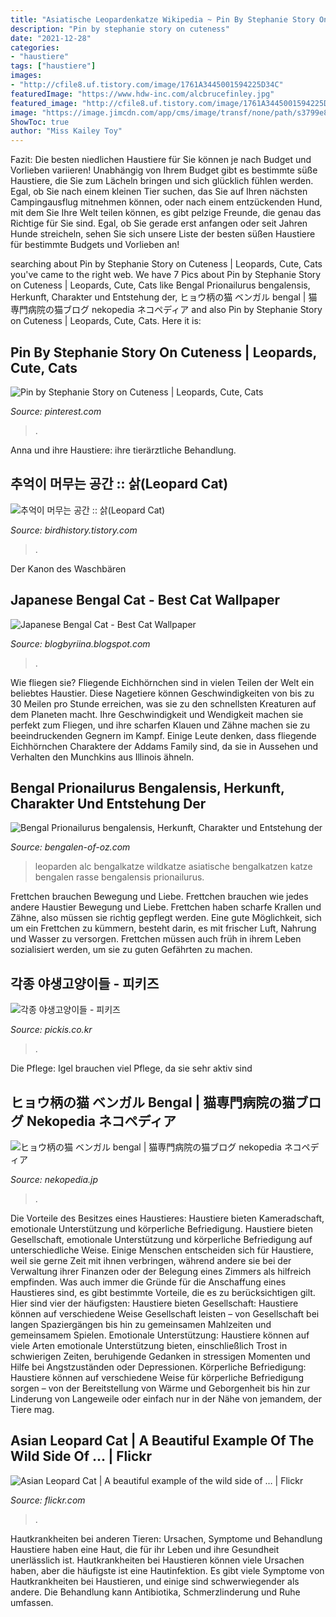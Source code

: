 ```yaml
---
title: "Asiatische Leopardenkatze Wikipedia ~ Pin By Stephanie Story On Cuteness"
description: "Pin by stephanie story on cuteness"
date: "2021-12-28"
categories:
- "haustiere"
tags: ["haustiere"]
images:
- "http://cfile8.uf.tistory.com/image/1761A3445001594225D34C"
featuredImage: "https://www.hdw-inc.com/alcbrucefinley.jpg"
featured_image: "http://cfile8.uf.tistory.com/image/1761A3445001594225D34C"
image: "https://image.jimcdn.com/app/cms/image/transf/none/path/s3799e829a70046c1/image/i17fceaf7df9ba3e8/version/1472813319/image.jpg"
ShowToc: true
author: "Miss Kailey Toy"
---
```



Fazit: Die besten niedlichen Haustiere für Sie können je nach Budget und Vorlieben variieren!
Unabhängig von Ihrem Budget gibt es bestimmte süße Haustiere, die Sie zum Lächeln bringen und sich glücklich fühlen werden. Egal, ob Sie nach einem kleinen Tier suchen, das Sie auf Ihren nächsten Campingausflug mitnehmen können, oder nach einem entzückenden Hund, mit dem Sie Ihre Welt teilen können, es gibt pelzige Freunde, die genau das Richtige für Sie sind. Egal, ob Sie gerade erst anfangen oder seit Jahren Hunde streicheln, sehen Sie sich unsere Liste der besten süßen Haustiere für bestimmte Budgets und Vorlieben an!

	

		
searching about Pin by Stephanie Story on Cuteness | Leopards, Cute, Cats you've came to the right web. We have 7 Pics about Pin by Stephanie Story on Cuteness | Leopards, Cute, Cats like Bengal Prionailurus bengalensis, Herkunft, Charakter und Entstehung der, ヒョウ柄の猫 ベンガル bengal | 猫専門病院の猫ブログ nekopedia ネコペディア and also Pin by Stephanie Story on Cuteness | Leopards, Cute, Cats. Here it is:
		
    
## Pin By Stephanie Story On Cuteness | Leopards, Cute, Cats

<img loading=lazy src="https://i.pinimg.com/originals/f7/d5/77/f7d577ba0636593abefd76b793d37e52.jpg" onerror="this.onerror=null;this.src='https://tse4.mm.bing.net/th?id=OIP.OOwHVjFzJa5mvPH6gilN2QHaJ4&amp;pid=15.1';" alt="Pin by Stephanie Story on Cuteness | Leopards, Cute, Cats">

_Source: pinterest.com_

>. 

	

Anna und ihre Haustiere: ihre tierärztliche Behandlung.

    
## 추억이 머무는 공간 :: 삵(Leopard Cat)

<img loading=lazy src="http://cfile8.uf.tistory.com/image/1761A3445001594225D34C" onerror="this.onerror=null;this.src='https://tse1.mm.bing.net/th?id=OIP.3WD0alJYshl7taXHmZD6ggHaE8&amp;pid=15.1';" alt="추억이 머무는 공간 :: 삵(Leopard Cat)">

_Source: birdhistory.tistory.com_

>. 

	

Der Kanon des Waschbären

    
## Japanese Bengal Cat - Best Cat Wallpaper

<img loading=lazy src="https://farm3.staticflickr.com/2848/12172676485_1953fdb772_b.jpg" onerror="this.onerror=null;this.src='https://tse2.mm.bing.net/th?id=OIP.Yl5yRfzBfycg1PK851tDhQHaE9&amp;pid=15.1';" alt="Japanese Bengal Cat - Best Cat Wallpaper">

_Source: blogbyriina.blogspot.com_

>. 

	

Wie fliegen sie?
Fliegende Eichhörnchen sind in vielen Teilen der Welt ein beliebtes Haustier. Diese Nagetiere können Geschwindigkeiten von bis zu 30 Meilen pro Stunde erreichen, was sie zu den schnellsten Kreaturen auf dem Planeten macht. Ihre Geschwindigkeit und Wendigkeit machen sie perfekt zum Fliegen, und ihre scharfen Klauen und Zähne machen sie zu beeindruckenden Gegnern im Kampf. Einige Leute denken, dass fliegende Eichhörnchen Charaktere der Addams Family sind, da sie in Aussehen und Verhalten den Munchkins aus Illinois ähneln.

    
## Bengal Prionailurus Bengalensis, Herkunft, Charakter Und Entstehung Der

<img loading=lazy src="https://image.jimcdn.com/app/cms/image/transf/none/path/s3799e829a70046c1/image/i17fceaf7df9ba3e8/version/1472813319/image.jpg" onerror="this.onerror=null;this.src='https://tse4.mm.bing.net/th?id=OIP.njBlCereAV3wWf0PN4fapAAAAA&amp;pid=15.1';" alt="Bengal Prionailurus bengalensis, Herkunft, Charakter und Entstehung der">

_Source: bengalen-of-oz.com_

>leoparden alc bengalkatze wildkatze asiatische bengalkatzen katze bengalen rasse bengalensis prionailurus. 

	

Frettchen brauchen Bewegung und Liebe.
Frettchen brauchen wie jedes andere Haustier Bewegung und Liebe. Frettchen haben scharfe Krallen und Zähne, also müssen sie richtig gepflegt werden. Eine gute Möglichkeit, sich um ein Frettchen zu kümmern, besteht darin, es mit frischer Luft, Nahrung und Wasser zu versorgen. Frettchen müssen auch früh in ihrem Leben sozialisiert werden, um sie zu guten Gefährten zu machen.

    
## 각종 야생고양이들 - 피키즈

<img loading=lazy src="http://www.pickis.co.kr/content/contents/upload/2017-08/599413078b3d2.jpg" onerror="this.onerror=null;this.src='https://tse4.mm.bing.net/th?id=OIP.durSHpi34WLmUTipfqB_GwAAAA&amp;pid=15.1';" alt="각종 야생고양이들 - 피키즈">

_Source: pickis.co.kr_

>. 

	

Die Pflege: Igel brauchen viel Pflege, da sie sehr aktiv sind

    
## ヒョウ柄の猫 ベンガル Bengal | 猫専門病院の猫ブログ Nekopedia ネコペディア

<img loading=lazy src="https://www.hdw-inc.com/alcbrucefinley.jpg" onerror="this.onerror=null;this.src='https://tse1.mm.bing.net/th?id=OIP.uZ15Y_-JqOwZ6p1CUa9D9wHaFj&amp;pid=15.1';" alt="ヒョウ柄の猫 ベンガル bengal | 猫専門病院の猫ブログ nekopedia ネコペディア">

_Source: nekopedia.jp_

>. 

	

Die Vorteile des Besitzes eines Haustieres: Haustiere bieten Kameradschaft, emotionale Unterstützung und körperliche Befriedigung.
Haustiere bieten Gesellschaft, emotionale Unterstützung und körperliche Befriedigung auf unterschiedliche Weise. Einige Menschen entscheiden sich für Haustiere, weil sie gerne Zeit mit ihnen verbringen, während andere sie bei der Verwaltung ihrer Finanzen oder der Belegung eines Zimmers als hilfreich empfinden. Was auch immer die Gründe für die Anschaffung eines Haustieres sind, es gibt bestimmte Vorteile, die es zu berücksichtigen gilt. Hier sind vier der häufigsten: Haustiere bieten Gesellschaft: Haustiere können auf verschiedene Weise Gesellschaft leisten – von Gesellschaft bei langen Spaziergängen bis hin zu gemeinsamen Mahlzeiten und gemeinsamem Spielen. Emotionale Unterstützung: Haustiere können auf viele Arten emotionale Unterstützung bieten, einschließlich Trost in schwierigen Zeiten, beruhigende Gedanken in stressigen Momenten und Hilfe bei Angstzuständen oder Depressionen. Körperliche Befriedigung: Haustiere können auf verschiedene Weise für körperliche Befriedigung sorgen – von der Bereitstellung von Wärme und Geborgenheit bis hin zur Linderung von Langeweile oder einfach nur in der Nähe von jemandem, der Tiere mag.

    
## Asian Leopard Cat | A Beautiful Example Of The Wild Side Of … | Flickr

<img loading=lazy src="https://live.staticflickr.com/342/19179316554_b4e8437db4_b.jpg" onerror="this.onerror=null;this.src='https://tse3.mm.bing.net/th?id=OIP.bZ9YOvkQiC15ehrmAr5dIAHaE9&amp;pid=15.1';" alt="Asian Leopard Cat | A beautiful example of the wild side of … | Flickr">

_Source: flickr.com_

>. 

	

Hautkrankheiten bei anderen Tieren: Ursachen, Symptome und Behandlung
Haustiere haben eine Haut, die für ihr Leben und ihre Gesundheit unerlässlich ist. Hautkrankheiten bei Haustieren können viele Ursachen haben, aber die häufigste ist eine Hautinfektion. Es gibt viele Symptome von Hautkrankheiten bei Haustieren, und einige sind schwerwiegender als andere. Die Behandlung kann Antibiotika, Schmerzlinderung und Ruhe umfassen.

